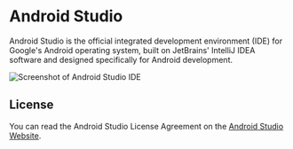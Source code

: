 # Android Studio
Android Studio is the official integrated development environment (IDE) for Google's Android operating system, built on JetBrains' IntelliJ IDEA software and designed specifically for Android development.

![Screenshot of Android Studio IDE](https://developer.android.com/studio/images/studio-homepage-hero.jpg)

## License
You can read the Android Studio License Agreement on the [Android Studio Website](https://developer.android.com/studio/terms).